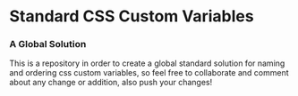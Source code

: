 # Standard CSS Custom Variables
### A Global Solution

This is a repository in order to create a global standard solution for naming and ordering css custom variables,
so feel free to collaborate and comment about any change or addition, also push your changes!
